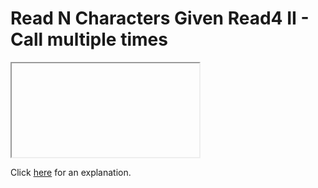 # Read N Characters Given Read4 II - Call multiple times 

<iframe></iframe>

Click [here](Explanation.md) for an explanation.

